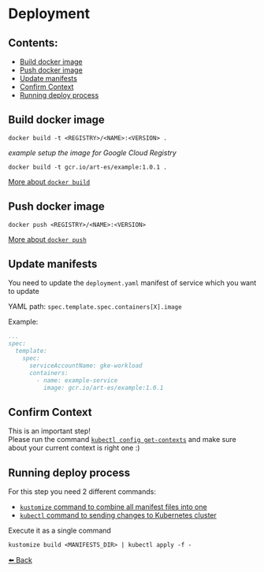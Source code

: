 # Deployment

## Contents:

- [Build docker image](#build-docker-image)
- [Push docker image](#push-docker-image)
- [Update manifests](#update-manifests)
- [Confirm Context](#confirm-context)
- [Running deploy process](#running-deploy-process)

## Build docker image

```shell
docker build -t <REGISTRY>/<NAME>:<VERSION> .
```

_example setup the image for Google Cloud Registry_
```shell
docker build -t gcr.io/art-es/example:1.0.1 .
```

[More about `docker build`](https://docs.docker.com/engine/reference/commandline/build/)

## Push docker image

```shell
docker push <REGISTRY>/<NAME>:<VERSION>
```

[More about `docker push`](https://docs.docker.com/engine/reference/commandline/push/)

## Update manifests

You need to update the `deployment.yaml` manifest of service which you want to update

YAML path: `spec.template.spec.containers[X].image`

Example:
```yaml
...
spec:
  template:
    spec:
      serviceAccountName: gke-workload
      containers:
        - name: example-service
          image: gcr.io/art-es/example:1.0.1
```

## Confirm Context

This is an important step!  
Please run the command [`kubectl config get-contexts`](../kubectl/README.md#list-of-contexts) and make sure about your current context is right one :)

## Running deploy process

For this step you need 2 different commands:
- [`kustomize` command to combine all manifest files into one](../kustomize/README.md#combine-all-manifest-files-into-one)
- [`kubectl` command to sending changes to Kubernetes cluster](../kubectl/README.md#kubectl-apply)

Execute it as a single command
```shell
kustomize build <MANIFESTS_DIR> | kubectl apply -f -
```


[⬅️ Back](../README.md)
